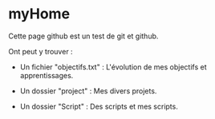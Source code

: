 # myHome
Cette page github est un test de git et github.

Ont peut y trouver :

- Un fichier "objectifs.txt" :
	L'évolution de mes objectifs et apprentissages. 

- Un dossier "project" :
	Mes divers projets.

- Un dossier "Script" :
	Des scripts et mes scripts.
